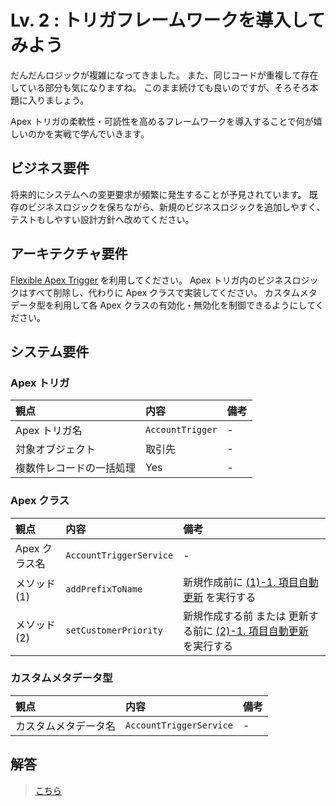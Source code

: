 # Lv. 2 : トリガフレームワークを導入してみよう

だんだんロジックが複雑になってきました。
また、同じコードが重複して存在している部分も気になりますね。
このまま続けても良いのですが、そろそろ本題に入りましょう。

Apex トリガの柔軟性・可読性を高めるフレームワークを導入することで何が嬉しいのかを実戦で学んでいきます。

## ビジネス要件

将来的にシステムへの変更要求が頻繁に発生することが予見されています。
既存のビジネスロジックを保ちながら、新規のビジネスロジックを追加しやすく、テストもしやすい設計方針へ改めてください。

## アーキテクチャ要件

[Flexible Apex Trigger](https://github.com/takahitomiyamoto/flexible-apex-trigger#flexible-apex-trigger) を利用してください。
Apex トリガ内のビジネスロジックはすべて削除し、代わりに Apex クラスで実装してください。
カスタムメタデータ型を利用して各 Apex クラスの有効化・無効化を制御できるようにしてください。

## システム要件

### Apex トリガ

| 観点                     | 内容             | 備考 |
| :----------------------- | :--------------- | :--- |
| Apex トリガ名            | `AccountTrigger` | -    |
| 対象オブジェクト         | 取引先           | -    |
| 複数件レコードの一括処理 | Yes              | -    |

### Apex クラス

| 観点          | 内容                    | 備考                                                                                          |
| :------------ | :---------------------- | :-------------------------------------------------------------------------------------------- |
| Apex クラス名 | `AccountTriggerService` | -                                                                                             |
| メソッド (1)  | `addPrefixToName`       | 新規作成前に [(1)-1. 項目自動更新](warm-up.md#warm-up-1-1) を実行する                         |
| メソッド (2)  | `setCustomerPriority`   | 新規作成する前 または 更新する前に [(2)-1. 項目自動更新](level-01.md#level-01-2-1) を実行する |

### カスタムメタデータ型

| 観点                 | 内容                    | 備考 |
| :------------------- | :---------------------- | :--- |
| カスタムメタデータ名 | `AccountTriggerService` | -    |

## 解答

> [こちら](level-02-answer.md)
